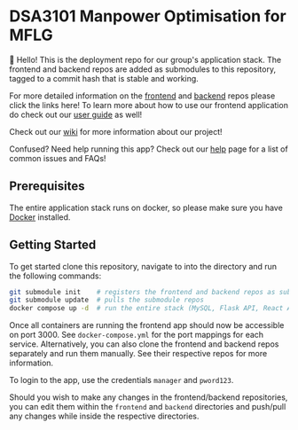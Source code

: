 # DSA3101 Manpower Optimisation for MFLG

👋 Hello! This is the deployment repo for our group's application stack. The frontend and backend repos are added as submodules to this repository, tagged to a commit hash that is stable and working.

For more detailed information on the [frontend](https://github.com/kevin-pek/dsa3101-frontend/) and [backend](https://github.com/shecheeyee/dsa3101-manpower-optimization-ci-backend/) repos please click the links here! To learn more about how to use our frontend application do check out our [user guide](https://docs.google.com/document/d/1UIK-Pzp5kED8erwhT2WhK-t0zv-lOWuc3SqK3n4nTaQ/edit?usp=sharing) as well!

Check out our [wiki](https://github.com/kevin-pek/dsa3101-deployment/wiki) for more information about our project!

Confused? Need help running this app? Check out our [help](https://github.com/kevin-pek/dsa3101-deployment/wiki/Help) page for a list of common issues and FAQs!

## Prerequisites

The entire application stack runs on docker, so please make sure you have [Docker](https://docs.docker.com/engine/install/) installed.

## Getting Started

To get started clone this repository, navigate to into the directory and run the following commands:

```sh
git submodule init    # registers the frontend and backend repos as submodules
git submodule update  # pulls the submodule repos
docker compose up -d  # run the entire stack (MySQL, Flask API, React App) in detached mode
```

Once all containers are running the frontend app should now be accessible on port 3000. See `docker-compose.yml` for the port mappings for each service. Alternatively, you can also clone the frontend and backend repos separately and run them manually. See their respective repos for more information.

To login to the app, use the credentials `manager` and `pword123`.

Should you wish to make any changes in the frontend/backend repositories, you can edit them within the `frontend` and `backend` directories and push/pull any changes while inside the respective directories.

